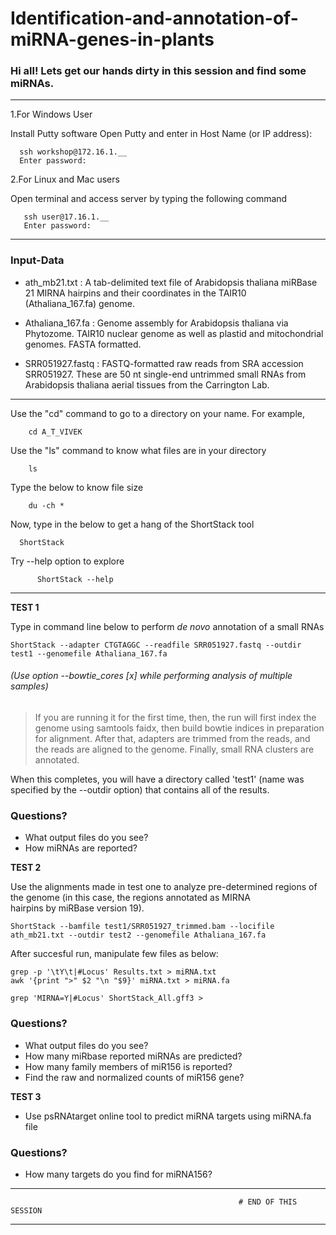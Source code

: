 # Identification-and-annotation-of-miRNA-genes-in-plants

### Hi all! Lets get our hands dirty in this session and find some miRNAs. 
--------------------------------------------------------------------------------------------------------------------------------
       
   1.For Windows User

   Install Putty software
   Open Putty and enter in Host Name (or IP address):
   	 
	  ssh workshop@172.16.1.__ 
      Enter password: 
   

   2.For Linux and Mac users
  
   Open terminal and access server by typing the following command 
	 																
	   ssh user@17.16.1.__  
       Enter password:
  
--------------------------------------------------------------------------------------------------------------------------------
  
  
  ### Input-Data
- ath_mb21.txt : A tab-delimited text file of Arabidopsis thaliana miRBase 21 MIRNA hairpins and their coordinates in the TAIR10      
  (Athaliana_167.fa) genome.

- Athaliana_167.fa : Genome assembly for Arabidopsis thaliana via Phytozome. TAIR10 nuclear genome as well as plastid and mitochondrial 
   genomes. FASTA formatted.
	 
- SRR051927.fastq : FASTQ-formatted raw reads from SRA accession SRR051927. These are 50 nt single-end untrimmed small RNAs from 
   Arabidopsis thaliana aerial tissues from the Carrington Lab.
	 
 --------------------------------------------------------------------------------------------------------------------------------
  

   Use the "cd" command to go to a directory on your name.
	 	For example,			   
	  
		cd A_T_VIVEK
   Use the "ls" command to know what files are in your directory   
		
		ls 
   Type the below to know file size 	
		
		du -ch *
		
   Now, type in the below to get a hang of the ShortStack tool
	 
	  ShortStack 
   Try --help option to explore 
    
          ShortStack --help
	 	  
--------------------------------------------------------------------------------------------------------------------------------
		  
   
  **TEST 1**
  
  Type in command line below to perform  *de novo* annotation of a small RNAs
	
	ShortStack --adapter CTGTAGGC --readfile SRR051927.fastq --outdir test1 --genomefile Athaliana_167.fa

  ###### (Use option --bowtie_cores [x] while performing analysis of multiple samples)
	
> If you are running it for the first time, then, the run will first index the genome using samtools faidx, then build bowtie indices in preparation for alignment. After that, adapters are trimmed from the reads, and the reads are aligned to the genome. Finally, small RNA clusters are annotated.

 When this completes, you will have a directory called 'test1' (name was specified by the --outdir option) that contains all of the results.
  
  ### Questions?
  - What output files do you see?
  - How miRNAs are reported?  
  
		
  **TEST 2**
  
 Use the alignments made in test one to analyze pre-determined regions of the genome (in this case, the regions annotated as MIRNA  
 hairpins by miRBase version 19).
    
	ShortStack --bamfile test1/SRR051927_trimmed.bam --locifile ath_mb21.txt --outdir test2 --genomefile Athaliana_167.fa
  
  After succesful run, manipulate few files as below:
    
    grep -p '\tY\t|#Locus' Results.txt > miRNA.txt
    awk '{print ">" $2 "\n "$9}' miRNA.txt > miRNA.fa
    
    grep 'MIRNA=Y|#Locus' ShortStack_All.gff3 >  
    

    
   ### Questions?
  - What output files do you see?
  - How many miRbase reported miRNAs are predicted?
  - How many family members of miR156 is reported?
  - Find the raw  and normalized counts of miR156 gene? 
    
  **TEST 3** 
  - Use psRNAtarget online tool to predict miRNA targets using miRNA.fa file
  
  ### Questions?
  - How many targets do you find for miRNA156?
	
  
    
--------------------------------------------------------------------------------------------------------------------------------
                                                       # END OF THIS SESSION
--------------------------------------------------------------------------------------------------------------------------------

    
    
  
